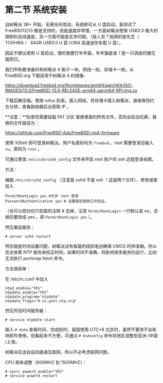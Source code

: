 # 第二节 系统安装

自树莓派 3B+ 开始，无需任何改动，系统即可从 U 盘启动，我测试了 FreeBSD12/13 都是支持的，但是速度非常慢，一方面树莓派使用 USB2.0 极大的限制的总线速度，另一方面可能是玄学问题。（我人丑？我用的是东芝（ TOSHIBA ） 64GB USB3.0 U 盘 U364 高速迷你车载 U 盘）。

因此不建议使用 U 盘启动，慢的我要打年年猫，年年猫是谁？是一只调皮的狸花猫而已。

我们所有要准备的有树莓派 4 板子一块，网线一段，存储卡一枚。从 FreeBSD.org 下载适用于树莓派 4 的镜像:

https://download.freebsd.org/ftp/releases/arm64/aarch64/ISO-IMAGES/13.0/FreeBSD-13.0-RELEASE-arm64-aarch64-RPI.img.xz

下载后解压缩。使用 rufus 刻录。插入网线，将存储卡插入树莓派，通电等待约五分钟，查看路由器后台获取 IP 。

**注意：**刻录完需要挂载 FAT 分区 替换里面的所有文件，否则会启动花屏，替换的文件路径为：

https://github.com/FreeBSD-Ask/FreeBSD-rpi4-firmware

使用 XShell 即可登录树莓派。用户名密码均为 `freebsd` 。root 需要登录后输入 `su`，密码为 `root` 。

可通过更改 `/etc/ssh/sshd_config` 文件来开启 root 账户的 ssh 远程登录权限。

方法：

编辑 `/etc/sh/sshd_config` （注意是 sshd 不是 ssh ！这是两个文件），修改或者加入

```
PermitRootLogin yes #允许 root 登录
PasswordAuthentication yes # 设置是否使用口令验证。
```

（也可以把对应行前面的注释 # 去掉，注意 `PermitRootLogin` 一行默认是 no，去掉后要改成 yes 。即 `PermitRootLogin yes` ）。

然后重启服务：

```
# server sshd restart
```

然后就是时间设置问题，树莓派没有板载的纽扣电池确保 CMOS 时钟准确。所以完全依靠 NTP 服务来校正时间，如果时间不准确，将影响很多服务的运行，比如无法执行 portsnap fetch 命令。

方法很简单：

在 /etc/rc.conf 中加入

```
ntpd_enable="YES"
ntpdate_enable="YES"
ntpdate_program="ntpdate"
ntpdate_flags="0.cn.pool.ntp.org"
```

然后开启时间服务器：

```
# service ntpdate start
```

输入 `# date` 查看时间，完成校时。我国使用 UTC+8 北京时，虽然不更改不会影响软件使用，但看起来不方便，可通过 `# bsdconfig` 命令将地区调整到亚洲 /中国 /上海。

树莓派应该会自动接通互联网，所以不必考虑联网问题。

CPU 频率调整（600MHZ 到 1500MHZ）：

```
# sysrc powerd_enable="YES"
# service powerd restart
```
